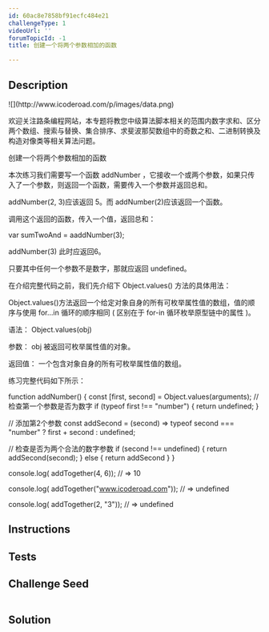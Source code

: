 ```yaml
---
id: 60ac8e7858bf91ecfc484e21
challengeType: 1
videoUrl: ''
forumTopicId: -1
title: 创建一个将两个参数相加的函数

---
```


## Description
<section id='description'>
![](http://www.icoderoad.com/p/images/data.png)

欢迎关注路条编程网站，本专题将教您中级算法脚本相关的范围内数字求和、区分两个数组、搜索与替换、集合排序、求斐波那契数组中的奇数之和、二进制转换及构造对像类等相关算法问题。

创建一个将两个参数相加的函数

本次练习我们需要写一个函数 addNumber ，它接收一个或两个参数，如果只传入了一个参数，则返回一个函数，需要传入一个参数并返回总和。

addNumber(2, 3)应该返回 5。而 addNumber(2)应该返回一个函数。

调用这个返回的函数，传入一个值，返回总和：

var sumTwoAnd = aaddNumber(3);

addNumber(3) 此时应返回6。

只要其中任何一个参数不是数字，那就应返回 undefined。

在介绍完整代码之前，我们先介绍下 Object.values() 方法的具体用法： 

Object.values()方法返回一个给定对象自身的所有可枚举属性值的数组，值的顺序与使用 for...in 循环的顺序相同 ( 区别在于 for-in 循环枚举原型链中的属性 )。

语法：
Object.values(obj)

参数：
obj
被返回可枚举属性值的对象。

返回值：
一个包含对象自身的所有可枚举属性值的数组。

练习完整代码如下所示：

function addNumber() {
   const [first, second] = Object.values(arguments);
  //检查第一个参数是否为数字
  if (typeof first !== "number") {
    return undefined;
  }

  // 添加第2个参数
  const addSecond = (second) => typeof second === "number" ? first + second : undefined;

  // 检查是否为两个合法的数字参数
  if (second !== undefined) {
    return addSecond(second);
  } else {
    return addSecond
  }
}

console.log( addTogether(4, 6));
// => 10

console.log( addTogether("www.icoderoad.com"));
// => undefined

console.log( addTogether(2, "3"));
// => undefined

</section>

## Instructions
<section id='instructions'>

</section>

## Tests
<section id='tests'>

</section>

## Challenge Seed
<section id='challengeSeed'>

<div id='js-seed'>

```js

```

</div>



</section>

## Solution
<section id='solution'>


</section>
